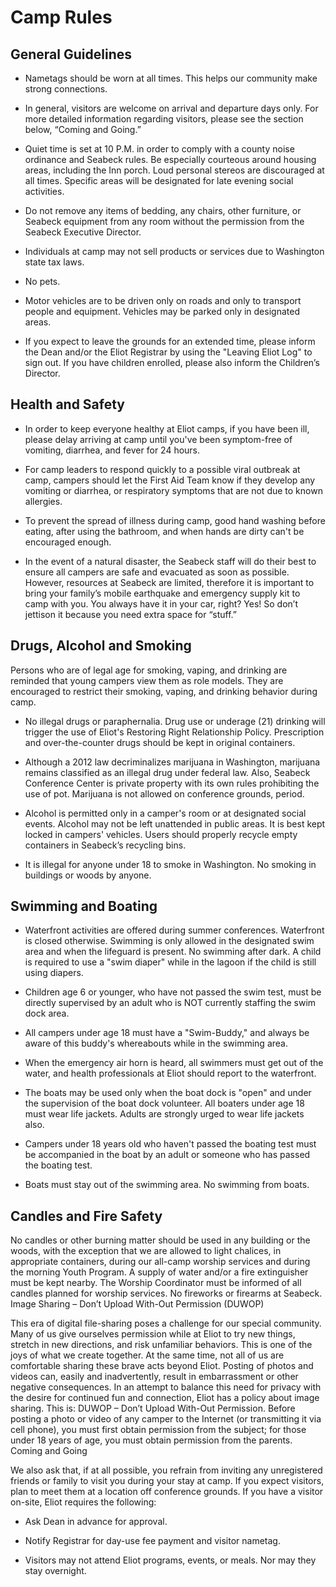 # Camp Rules

## General Guidelines

- Nametags should be worn at all times. This helps our community make strong connections.

- In general, visitors are welcome on arrival and departure days only. For more detailed information regarding visitors, please see the section below, “Coming and Going.”

- Quiet time is set at 10 P.M. in order to comply with a county noise ordinance and Seabeck rules. Be especially courteous around housing areas, including the Inn porch. Loud personal stereos are discouraged at all times. Specific areas will be designated for late evening social activities.

- Do not remove any items of bedding, any chairs, other furniture, or Seabeck equipment from any room without the permission from the Seabeck Executive Director.

- Individuals at camp may not sell products or services due to Washington state tax laws.

- No pets.

- Motor vehicles are to be driven only on roads and only to transport people and equipment. Vehicles may be parked only in designated areas.

- If you expect to leave the grounds for an extended time, please inform the Dean and/or the Eliot Registrar by using the "Leaving Eliot Log" to sign out. If you have children enrolled, please also inform the Children’s Director.

## Health and Safety

- In order to keep everyone healthy at Eliot camps, if you have been ill, please delay arriving at camp until you've been symptom-free of vomiting, diarrhea, and fever for 24 hours.

- For camp leaders to respond quickly to a possible viral outbreak at camp, campers should let the First Aid Team know if they develop any vomiting or diarrhea, or respiratory symptoms that are not due to known allergies.

- To prevent the spread of illness during camp, good hand washing before eating, after using the bathroom, and when hands are dirty can't be encouraged enough.

- In the event of a natural disaster, the Seabeck staff will do their best to ensure all campers are safe and evacuated as soon as possible. However, resources at Seabeck are limited, therefore it is important to bring your family’s mobile earthquake and emergency supply kit to camp with you. You always have it in your car, right? Yes! So don’t jettison it because you need extra space for “stuff.”

## Drugs, Alcohol and Smoking

Persons who are of legal age for smoking, vaping, and drinking are reminded that young campers view them as role models. They are encouraged to restrict their smoking, vaping, and drinking behavior during camp.

- No illegal drugs or paraphernalia. Drug use or underage (21) drinking will trigger the use of Eliot's Restoring Right Relationship Policy. Prescription and over-the-counter drugs should be kept in original containers.

- Although a 2012 law decriminalizes marijuana in Washington, marijuana remains classified as an illegal drug under federal law. Also, Seabeck Conference Center is private property with its own rules prohibiting the use of pot. Marijuana is not allowed on conference grounds, period.

- Alcohol is permitted only in a camper's room or at designated social events. Alcohol may not be left unattended in public areas. It is best kept locked in campers' vehicles. Users should properly recycle empty containers in Seabeck’s recycling bins.

- It is illegal for anyone under 18 to smoke in Washington. No smoking in buildings or woods by anyone.

## Swimming and Boating

- Waterfront activities are offered during summer conferences. Waterfront is closed otherwise.
Swimming is only allowed in the designated swim area and when the lifeguard is present. No swimming after dark.
A child is required to use a "swim diaper" while in the lagoon if the child is still using diapers.

- Children age 6 or younger, who have not passed the swim test, must be directly supervised by an adult who is NOT currently staffing the swim dock area.

- All campers under age 18 must have a "Swim-Buddy," and always be aware of this buddy's whereabouts while in the swimming area.

- When the emergency air horn is heard, all swimmers must get out of the water, and health professionals at Eliot should report to the waterfront.

- The boats may be used only when the boat dock is "open" and under the supervision of the boat dock volunteer. All boaters under age 18 must wear life jackets. Adults are strongly urged to wear life jackets also.

- Campers under 18 years old who haven't passed the boating test must be accompanied in the boat by an adult or someone who has passed the boating test.

- Boats must stay out of the swimming area. No swimming from boats.

## Candles and Fire Safety

No candles or other burning matter should be used in any building or the woods, with the exception that we are allowed to light chalices, in appropriate containers, during our all-camp worship services and during the morning Youth Program. A supply of water and/or a fire extinguisher must be kept nearby. The Worship Coordinator must be informed of all candles planned for worship services. No fireworks or firearms at Seabeck.
Image Sharing – Don’t Upload With-Out Permission (DUWOP)

This era of digital file-sharing poses a challenge for our special community. Many of us give ourselves permission while at Eliot to try new things, stretch in new directions, and risk unfamiliar behaviors. This is one of the joys of what we create together. At the same time, not all of us are comfortable sharing these brave acts beyond Eliot. Posting of photos and videos can, easily and inadvertently, result in embarrassment or other negative consequences. In an attempt to balance this need for privacy with the desire for continued fun and connection, Eliot has a policy about image sharing. This is: DUWOP – Don’t Upload With-Out Permission. Before posting a photo or video of any camper to the Internet (or transmitting it via cell phone), you must first obtain permission from the subject; for those under 18 years of age, you must obtain permission from the parents.
Coming and Going

We also ask that, if at all possible, you refrain from inviting any unregistered friends or family to visit you during your stay at camp. If you expect visitors, plan to meet them at a location off conference grounds. If you have a visitor on-site, Eliot requires the following:

- Ask Dean in advance for approval.

- Notify Registrar for day-use fee payment and visitor nametag.

- Visitors may not attend Eliot programs, events, or meals. Nor may they stay overnight.

